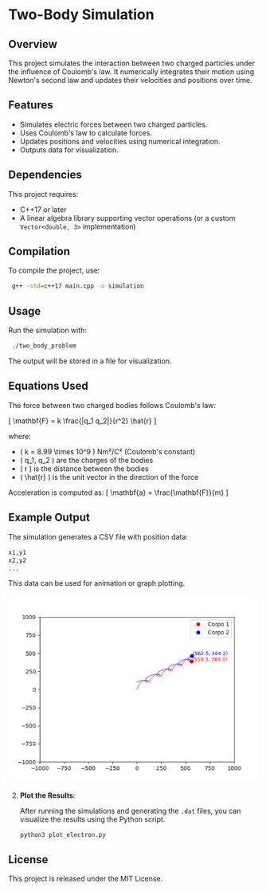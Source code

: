# Two-Body Simulation

## Overview
This project simulates the interaction between two charged particles under the influence of Coulomb's law. It numerically integrates their motion using Newton's second law and updates their velocities and positions over time.

## Features
- Simulates electric forces between two charged particles.
- Uses Coulomb's law to calculate forces.
- Updates positions and velocities using numerical integration.
- Outputs data for visualization.

## Dependencies
This project requires:
- C++17 or later
- A linear algebra library supporting vector operations (or a custom `Vector<double, 3>` implementation)

## Compilation
To compile the project, use:
```sh
 g++ -std=c++17 main.cpp -o simulation
```

## Usage
Run the simulation with:
```sh
 ./two_body_problem
```
The output will be stored in a file for visualization.

## Equations Used
The force between two charged bodies follows Coulomb's law:

\[
\mathbf{F} = k \frac{|q_1 q_2|}{r^2} \hat{r}
\]

where:
- \( k = 8.99 \times 10^9 \) Nm²/C² (Coulomb's constant)
- \( q_1, q_2 \) are the charges of the bodies
- \( r \) is the distance between the bodies
- \( \hat{r} \) is the unit vector in the direction of the force

Acceleration is computed as:
\[
\mathbf{a} = \frac{\mathbf{F}}{m}
\]

## Example Output
The simulation generates a CSV file with position data:
```
x1,y1
x2,y2
...
```

This data can be used for animation or graph plotting.

![Animation](Figure_1.png)

2. **Plot the Results**:

   After running the simulations and generating the `.dat` files, you can visualize the results using the Python script.

   ```bash
   python3 plot_electron.py
   ```

## License
This project is released under the MIT License.

